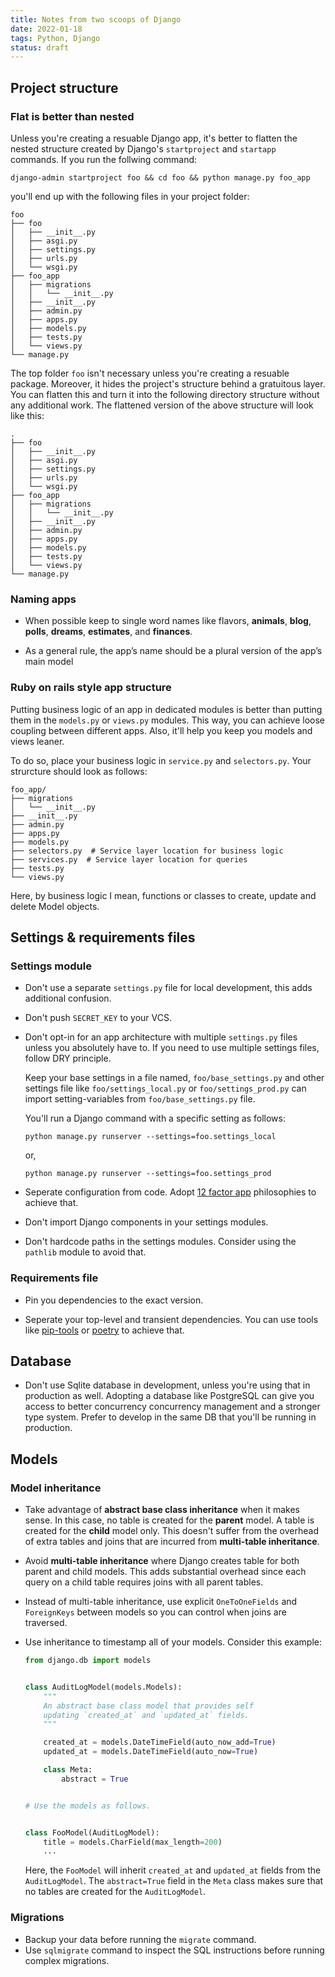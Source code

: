 ```yaml
---
title: Notes from two scoops of Django
date: 2022-01-18
tags: Python, Django
status: draft
---
```


## Project structure

### Flat is better than nested

Unless you're creating a resuable Django app, it's better to flatten the nested structure created by Django's `startproject` and `startapp` commands. If you run the follwing command:

```
django-admin startproject foo && cd foo && python manage.py foo_app
```

you'll end up with the following files in your project folder:


```
foo
├── foo
│   ├── __init__.py
│   ├── asgi.py
│   ├── settings.py
│   ├── urls.py
│   └── wsgi.py
├── foo_app
│   ├── migrations
│   │   └── __init__.py
│   ├── __init__.py
│   ├── admin.py
│   ├── apps.py
│   ├── models.py
│   ├── tests.py
│   └── views.py
└── manage.py
```

The top folder `foo` isn't necessary unless you're creating a resuable package. Moreover, it hides the project's structure behind a gratuitous layer. You can flatten this and turn it into the following directory structure without any additional work. The flattened version of the above structure will look like this:

```
.
├── foo
│   ├── __init__.py
│   ├── asgi.py
│   ├── settings.py
│   ├── urls.py
│   └── wsgi.py
├── foo_app
│   ├── migrations
│   │   └── __init__.py
│   ├── __init__.py
│   ├── admin.py
│   ├── apps.py
│   ├── models.py
│   ├── tests.py
│   └── views.py
└── manage.py
```

### Naming apps

* When possible keep to single word names like flavors, **animals**, **blog**, **polls**, **dreams**, **estimates**,
and **finances**.

* As a general rule, the app’s name should be a plural version of the app’s main model

### Ruby on rails style app structure

Putting business logic of an app in dedicated modules is better than putting them in the `models.py` or `views.py` modules. This way, you can achieve loose coupling between different apps. Also, it'll help you keep you models and views leaner.

To do so, place your business logic in
`service.py` and `selectors.py`. Your strurcture should look as follows:

```
foo_app/
├── migrations
│   └── __init__.py
├── __init__.py
├── admin.py
├── apps.py
├── models.py
├── selectors.py  # Service layer location for business logic
├── services.py  # Service layer location for queries
├── tests.py
└── views.py
```

Here, by business logic I mean, functions or classes to create, update and delete Model objects.

## Settings & requirements files

### Settings module

* Don't use a separate `settings.py` file for local development, this adds additional confusion.

* Don't push `SECRET_KEY` to your VCS.

* Don't opt-in for an app architecture with multiple `settings.py` files unless you absolutely have to. If you need to use multiple settings files, follow DRY principle.

    Keep your base settings in a file named, `foo/base_settings.py` and other settings file like `foo/settings_local.py` or `foo/settings_prod.py` can import setting-variables from `foo/base_settings.py` file.

    You'll run a Django command with a specific setting as follows:

    ```
    python manage.py runserver --settings=foo.settings_local
    ```

    or,

    ```
    python manage.py runserver --settings=foo.settings_prod
    ```

* Seperate configuration from code. Adopt [12 factor app](https://12factor.net/config) philosophies to achieve that.

* Don't import Django components in your settings modules.

* Don't hardcode paths in the settings modules. Consider using the `pathlib` module to avoid that.

### Requirements file

* Pin you dependencies to the exact version.

* Seperate your top-level and transient dependencies. You can use tools like [pip-tools](https://github.com/jazzband/pip-tools) or [poetry](https://github.com/python-poetry/poetry) to achieve that.

## Database

* Don't use Sqlite database in development, unless you're using that in production as well. Adopting a database like PostgreSQL can give you access to better concurrency concurrency management and a stronger type system. Prefer to develop in the same DB that you'll be running in production.

## Models

### Model inheritance

* Take advantage of **abstract base class inheritance** when it makes sense. In this case, no table is created for the **parent** model. A table is created for the **child** model only. This doesn't suffer from the overhead of extra tables and joins that are incurred from **multi-table inheritance**.

* Avoid **multi-table inheritance** where Django creates table for both parent and child models. This adds substantial overhead since each query on a child table requires joins with all parent tables.

* Instead of multi-table inheritance,
use explicit `OneToOneFields` and `ForeignKeys` between models so you can control when joins are traversed.

* Use inheritance to timestamp all of your models. Consider this example:

    ```python
    from django.db import models


    class AuditLogModel(models.Models):
        """
        An abstract base class model that provides self
        updating `created_at` and `updated_at` fields.
        """

        created_at = models.DateTimeField(auto_now_add=True)
        updated_at = models.DateTimeField(auto_now=True)

        class Meta:
            abstract = True


    # Use the models as follows.


    class FooModel(AuditLogModel):
        title = models.CharField(max_length=200)
        ...
    ```

    Here, the `FooModel` will inherit `created_at` and `updated_at` fields from the `AuditLogModel`. The `abstract=True` field in the `Meta` class makes sure that no tables are created for the `AuditLogModel`.

### Migrations

* Backup your data before running the `migrate` command.
* Use `sqlmigrate` command to inspect the SQL instructions before running complex migrations.
